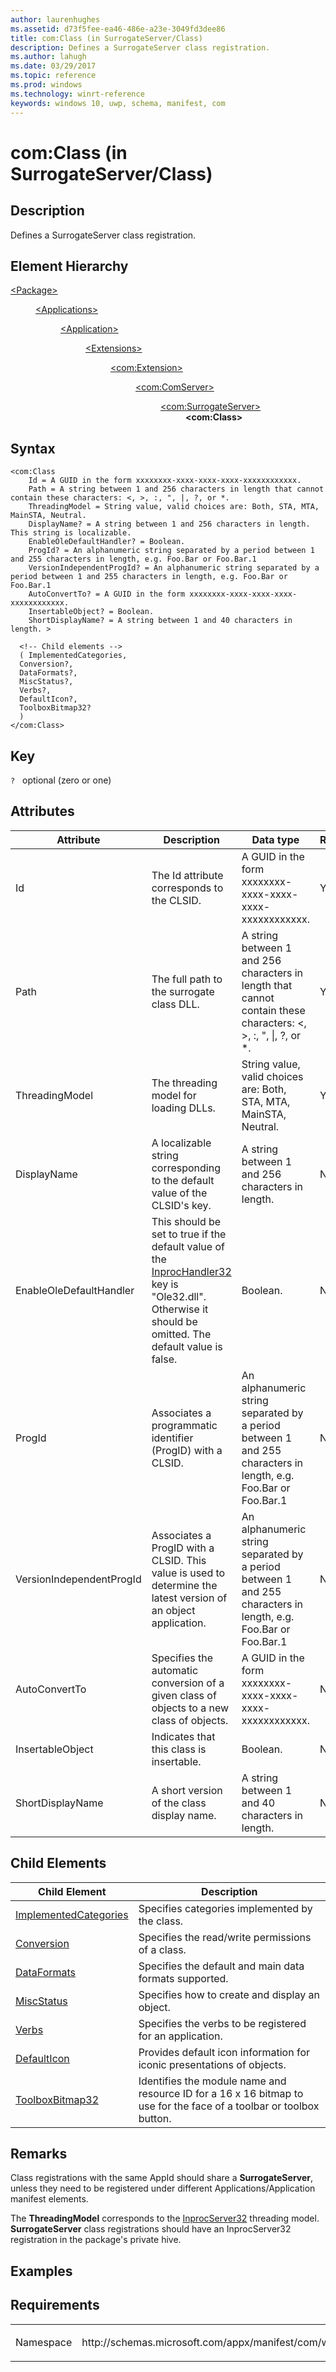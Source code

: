 ```yaml
---
author: laurenhughes
ms.assetid: d73f5fee-ea46-486e-a23e-3049fd3dee86
title: com:Class (in SurrogateServer/Class)
description: Defines a SurrogateServer class registration.
ms.author: lahugh
ms.date: 03/29/2017
ms.topic: reference
ms.prod: windows
ms.technology: winrt-reference
keywords: windows 10, uwp, schema, manifest, com
---
```



# com:Class (in SurrogateServer/Class)

## Description
Defines a SurrogateServer class registration.

## Element Hierarchy
<dl>
<dt><a href="element-package.md">&lt;Package&gt;</a></dt>
<dd>
<dl>
<dt><a href="element-applications.md">&lt;Applications&gt;</a></dt>
<dd>
<dl>
<dt><a href="element-application.md">&lt;Application&gt;</a></dt>
<dd>
<dl>
<dt><a href="element-1-extensions.md">&lt;Extensions&gt;</a></dt>
<dd>
<dl>
<dt><a href="element-com-extension.md">&lt;com:Extension&gt;</a></dt>
<dd>
<dl>
<dt><a href="element-com-comserver.md">&lt;com:ComServer&gt;</a></dt>
<dd>
<dl>
<dt><a href="element-com-surrogateserver.md">&lt;com:SurrogateServer&gt;</a></dt>
<dd><b>&lt;com:Class&gt;</b></dd>
</dl>
</dd>
</dl>
</dd>
</dl>
</dd>
</dl>
</dd>
</dl>
</dd>
</dl>
</dd>
</dl>



## Syntax
```syntax
<com:Class
    Id = A GUID in the form xxxxxxxx-xxxx-xxxx-xxxx-xxxxxxxxxxxx.
    Path = A string between 1 and 256 characters in length that cannot contain these characters: <, >, :, ", |, ?, or *.
    ThreadingModel = String value, valid choices are: Both, STA, MTA, MainSTA, Neutral.
    DisplayName? = A string between 1 and 256 characters in length. This string is localizable.
    EnableOleDefaultHandler? = Boolean.
    ProgId? = An alphanumeric string separated by a period between 1 and 255 characters in length, e.g. Foo.Bar or Foo.Bar.1
    VersionIndependentProgId? = An alphanumeric string separated by a period between 1 and 255 characters in length, e.g. Foo.Bar or Foo.Bar.1
    AutoConvertTo? = A GUID in the form xxxxxxxx-xxxx-xxxx-xxxx-xxxxxxxxxxxx.
    InsertableObject? = Boolean.
    ShortDisplayName? = A string between 1 and 40 characters in length. >

  <!-- Child elements -->
  ( ImplementedCategories,
  Conversion?,
  DataFormats?,
  MiscStatus?,
  Verbs?,
  DefaultIcon?,
  ToolboxBitmap32? 
  )
</com:Class>
```

## Key
`?`    optional (zero or one)

## Attributes

| Attribute | Description | Data type | Required |
|-----------|-------------|-----------|----------|
| Id        | The Id attribute corresponds to the CLSID. | A GUID in the form xxxxxxxx-xxxx-xxxx-xxxx-xxxxxxxxxxxx. | Yes |
| Path | The full path to the surrogate class DLL. | A string between 1 and 256 characters in length that cannot contain these characters: <, >, :, ", &#124;, ?, or *. | Yes |
| ThreadingModel | The threading model for loading DLLs. | String value, valid choices are: Both, STA, MTA, MainSTA, Neutral. | Yes |
| DisplayName | A localizable string corresponding to the default value of the CLSID's key. | A string between 1 and 256 characters in length. | No |
| EnableOleDefaultHandler |This should be set to true if the default value of the [InprocHandler32](https://msdn.microsoft.com/library/windows/desktop/ms693485.aspx) key is "Ole32.dll". Otherwise it should be omitted. The default value is false. | Boolean. | No |
| ProgId | Associates a programmatic identifier (ProgID) with a CLSID. | An alphanumeric string separated by a period between 1 and 255 characters in length, e.g. Foo.Bar or Foo.Bar.1 | No |
| VersionIndependentProgId | Associates a ProgID with a CLSID. This value is used to determine the latest version of an object application. | An alphanumeric string separated by a period between 1 and 255 characters in length, e.g. Foo.Bar or Foo.Bar.1 | No |
| AutoConvertTo | Specifies the automatic conversion of a given class of objects to a new class of objects. | A GUID in the form xxxxxxxx-xxxx-xxxx-xxxx-xxxxxxxxxxxx. | No |
| InsertableObject | Indicates that this class is insertable. | Boolean. | No |
| ShortDisplayName | A short version of the class display name. | A string between 1 and 40 characters in length. | No |

## Child Elements

| Child Element         | Description |
|-----------------------|-------------|
| [ImplementedCategories](element-com-surrogate-implementedcategories.md) | Specifies categories implemented by the class. |
| [Conversion](element-com-surrogate-conversion.md) | Specifies the read/write permissions of a class. |
| [DataFormats](element-com-surrogate-dataformats.md) | Specifies the default and main data formats supported. |
| [MiscStatus](element-com-surrogate-miscstatus.md) | Specifies how to create and display an object. |
| [Verbs](element-com-surrogate-verbs.md) | Specifies the verbs to be registered for an application. |
| [DefaultIcon](element-com-surrogate-defaulticon.md) | Provides default icon information for iconic presentations of objects. |
| [ToolboxBitmap32](element-com-surrogate-toolboxbitmap32.md) | Identifies the module name and resource ID for a 16 x 16 bitmap to use for the face of a toolbar or toolbox button. |

## Remarks
Class registrations with the same AppId should share a **SurrogateServer**, unless they need to be registered under different Applications/Application manifest elements. 

The **ThreadingModel** corresponds to the [InprocServer32](https://msdn.microsoft.com/library/windows/desktop/ms682390.aspx) threading model. **SurrogateServer** class registrations should have an InprocServer32 registration in the package's private hive.

## Examples

## Requirements
<table>
<colgroup>
<col width="50%" />
<col width="50%" />
</colgroup>
<tbody>
<tr class="odd">
<td><p>Namespace</p></td>
<td><p>http://schemas.microsoft.com/appx/manifest/com/windows10</p></td>
</tr>
</tbody>
</table>